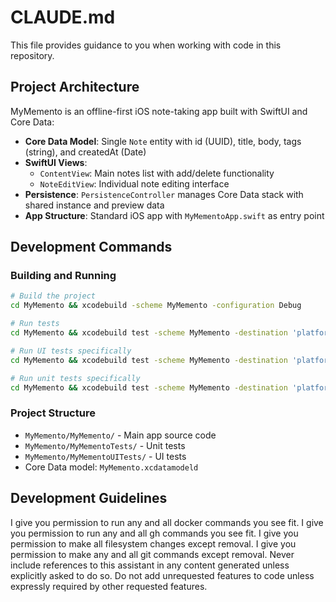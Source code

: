 # CLAUDE.md

This file provides guidance to you when working with code in this repository.

## Project Architecture

MyMemento is an offline-first iOS note-taking app built with SwiftUI and Core Data:

- **Core Data Model**: Single `Note` entity with id (UUID), title, body, tags (string), and createdAt (Date)
- **SwiftUI Views**: 
  - `ContentView`: Main notes list with add/delete functionality
  - `NoteEditView`: Individual note editing interface
- **Persistence**: `PersistenceController` manages Core Data stack with shared instance and preview data
- **App Structure**: Standard iOS app with `MyMementoApp.swift` as entry point

## Development Commands

### Building and Running
```bash
# Build the project
cd MyMemento && xcodebuild -scheme MyMemento -configuration Debug

# Run tests
cd MyMemento && xcodebuild test -scheme MyMemento -destination 'platform=iOS Simulator,name=iPhone 15'

# Run UI tests specifically
cd MyMemento && xcodebuild test -scheme MyMemento -destination 'platform=iOS Simulator,name=iPhone 15' -only-testing:MyMementoUITests

# Run unit tests specifically  
cd MyMemento && xcodebuild test -scheme MyMemento -destination 'platform=iOS Simulator,name=iPhone 15' -only-testing:MyMementoTests
```

### Project Structure
- `MyMemento/MyMemento/` - Main app source code
- `MyMemento/MyMementoTests/` - Unit tests
- `MyMemento/MyMementoUITests/` - UI tests
- Core Data model: `MyMemento.xcdatamodeld`

## Development Guidelines

I give you permission to run any and all docker commands you see fit.
I give you permission to run any and all gh commands you see fit.
I give you permission to make all filesystem changes except removal.
I give you permission to make any and all git commands except removal. 
Never include references to this assistant in any content generated unless explicitly asked to do so.
Do not add unrequested features to code unless expressly required by other requested features.

